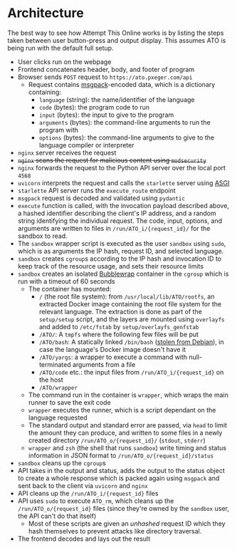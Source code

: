 # Architecture
The best way to see how Attempt This Online works is by listing the steps taken between user button-press and output
display. This assumes ATO is being run with the default full setup.

- User clicks run on the webpage
- Frontend concatenates header, body, and footer of program
- Browser sends `POST` request to `https://ato.pxeger.com/api`
    - Request contains [msgpack](https://msgpack.org)-encoded data, which is a dictionary containing:
        - `language` (string): the name/identifier of the language
        - `code` (bytes): the program code to run
        - `input` (bytes): the input to give to the program
        - `arguments` (bytes): the command-line arguments to run the program with
        - `options` (bytes): the command-line arguments to give to the language compiler or interpreter
- `nginx` server receives the request
- <s>`nginx` scans the request for malicious content using `modsecurity`</s>
- `nginx` forwards the request to the Python API server over the local port `4568`
- `uvicorn` interprets the request and calls the `starlette` server using [ASGI](https://asgi.readthedocs.io)
- `starlette` API server runs the `execute_route` endpoint
- `msgpack` request is decoded and validated using `pydantic`
- `execute` function is called, with the invocation payload described above, a hashed identifier describing the
  client's IP address, and a random string identifying the individual request. The code, input, options, and arguments
  are written to files in `/run/ATO_i/{request_id}/` for the sandbox to read.
- The `sandbox` wrapper script is executed as the user `sandbox` using `sudo`, which is as arguments the IP hash,
  request ID, and selected language.
- `sandbox` creates `cgroup`s according to the IP hash and invocation ID to keep track of the resource usage, and sets
  their resource limits
- `sandbox` creates an isolated [Bubblewrap](https://github.com/containers/bubblewrap) container in the `cgroup` which
  is run with a timeout of 60 seconds
    - The container has mounted:
         - `/` (the root file system): from `/usr/local/lib/ATO/rootfs`, an extracted Docker image containing the root
         file system for the relevant language. The extraction is done as part of the `setup/setup` script, and the
         layers are mounted using `overlayfs` and added to `/etc/fstab` by `setup/overlayfs_genfstab`
         - `/ATO/`: A `tmpfs` where the following few files will be put
         - `/ATO/bash`: A statically linked `/bin/bash` ([stolen from Debian](https://packages.debian.org/unstable/amd64/bash-static/download)),
         in case the language's Docker image doesn't have it
         - `/ATO/yargs`: a wrapper to execute a command with null-terminated arguments from a file
         - `/ATO/code` etc.: the input files from `/run/ATO_i/{request_id}` on the host
         - `/ATO/wrapper`
    - The command run in the container is `wrapper`, which wraps the main runner to save the exit code
    - `wrapper` executes the runner, which is a script dependant on the language requested
    - The standard output and standard error are passed, via `head` to limit the amount they can produce, and written to
    some files in a newly created directory `/run/ATO_o/{request_id}/` (`stdout`, `stderr`)
    - `wrapper` and `zsh` (the shell that runs `sandbox`) write timing and status information in JSON format to `/run/ATO_o/{request_id}/status`
- `sandbox` cleans up the `cgroup`s
- API takes in the output and status, adds the output to the status object to create a whole response which is packed
  again using `msgpack` and sent back to the client via `uvicorn` and `nginx`
- API cleans up the `/run/ATO_i/{request_id}` files
- API uses `sudo` to execute `ATO_rm`, which cleans up the `/run/ATO_o/{request_id}` files (since they're owned by the
  `sandbox` user, the API can't do that itself)
    - Most of these scripts are given an *unhashed* request ID which they hash themselves to prevent attacks like
      directory traversal.
- The frontend decodes and lays out the result

<!-- TODO: add links to all these things -->
